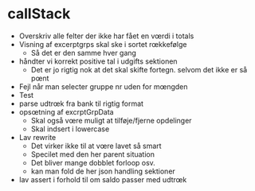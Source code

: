 # callStack


- Overskriv alle felter der ikke har fået en vœrdi i totals
- Visning af excerptgrps skal ske i sortet rœkkefølge
  - Så det er den samme hver gang
- håndter vi korrekt positive tal i udgifts sektionen
  - Det er jo rigtig nok at det skal skifte fortegn. selvom det ikke er så pœnt
- Fejl når man selecter gruppe nr uden for mœngden
- Test
- parse udtrœk fra bank til rigtig format
- opsœtning af excrptGrpData
  - Skal også vœre muligt at tilføje/fjerne opdelinger
  - Skal indsert i lowercase
- Lav rewrite
  - Det virker ikke til at vœre lavet så smart
  - Specilet med den her parent situation
  - Det bliver mange dobblet forloop osv.
  - kan man fold de her json handling sektioner
- lav assert i forhold til om saldo passer med udtrœk

